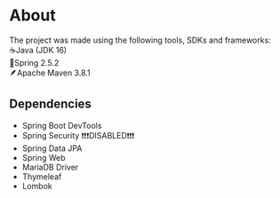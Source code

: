# About
The project was made using the following tools, SDKs and frameworks:  
☕Java (JDK 16)  
🍃Spring 2.5.2  
🪶Apache Maven 3.8.1

## Dependencies
- Spring Boot DevTools
- Spring Security ❗❗❗DISABLED❗❗❗
- Spring Data JPA
- Spring Web
- MariaDB Driver
- Thymeleaf
- Lombok